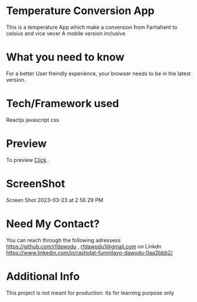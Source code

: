 # Temperature Conversion App

This is a temperature App which make a conversion from Farhahent to celsius and vice vecer A mobile version inclusive

# What you need to know

For a better User freindly experience, your browser needs to be in the latest version.

# Tech/Framework used

Reactjs javascript css

# Preview

To preview [Click](https://github.com/facebook/create-react-app)..

# ScreenShot

Screen Shot 2023-03-23 at 2 56 29 PM

# Need My Contact?

You can reach through the following adressess https://github.com/rfdawodu , rfdawodu1@gmail.com on Linkdn https://www.linkedin.com/in/rashidat-funmilayo-dawodu-0aa2bbb2/

# Additional Info

This project is not meant for production. Its for learning purpose only
